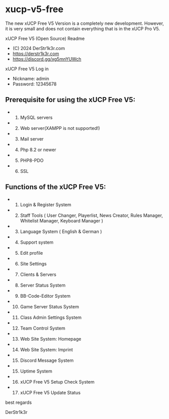 # xucp-v5-free
The new xUCP Free V5 Version is a completely new development. 
However, it is very small and does not contain everything that is in the xUCP Pro V5.

xUCP Free V5 (Open Source) Readme
*  (C) 2024 DerStr1k3r.com
*  https://derstr1k3r.com
*  https://discord.gg/xg5mnYUWch

xUCP Free V5 Log in
*  Nickname: admin
*  Password: 12345678

## Prerequisite for using the xUCP Free V5:
*  1. MySQL servers
*  2. Web server(XAMPP is not supported!)
*  3. Mail server
*  4. Php 8.2 or newer
*  5. PHP8-PDO
*  6. SSL

## Functions of the xUCP Free V5:
*  1. Login & Register System
*  2. Staff Tools ( User Changer, Playerlist, News Creator, Rules Manager, Whitelist Manager, Keyboard Manager )
*  3. Language System ( English & German )
*  4. Support system
*  5. Edit profile
*  6. Site Settings
*  7. Clients & Servers
*  8. Server Status System
*  9. BB-Code-Editor System
* 10. Game Server Status System
* 11. Class Admin Settings System
* 12. Team Control System
* 13. Web Site System: Homepage
* 14. Web Site System: Imprint
* 15. Discord Message System
* 15. Uptime System
* 16. xUCP Free V5 Setup Check System
* 17. xUCP Free V5 Update Status
  

best regards

DerStr1k3r